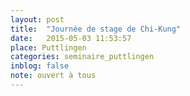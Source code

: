 ```yaml
---
layout: post
title:  "Journée de stage de Chi-Kung"
date:   2015-05-03 11:53:57
place: Puttlingen
categories: seminaire_puttlingen
inblog: false
note: ouvert à tous
---
```



